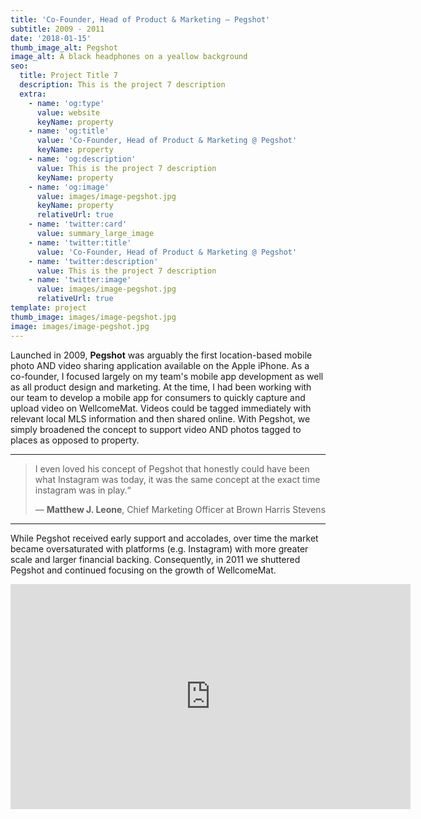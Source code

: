 ```yaml
---
title: 'Co-Founder, Head of Product & Marketing — Pegshot'
subtitle: 2009 - 2011
date: '2018-01-15'
thumb_image_alt: Pegshot
image_alt: A black headphones on a yeallow background
seo:
  title: Project Title 7
  description: This is the project 7 description
  extra:
    - name: 'og:type'
      value: website
      keyName: property
    - name: 'og:title'
      value: 'Co-Founder, Head of Product & Marketing @ Pegshot'
      keyName: property
    - name: 'og:description'
      value: This is the project 7 description
      keyName: property
    - name: 'og:image'
      value: images/image-pegshot.jpg
      keyName: property
      relativeUrl: true
    - name: 'twitter:card'
      value: summary_large_image
    - name: 'twitter:title'
      value: 'Co-Founder, Head of Product & Marketing @ Pegshot'
    - name: 'twitter:description'
      value: This is the project 7 description
    - name: 'twitter:image'
      value: images/image-pegshot.jpg
      relativeUrl: true
template: project
thumb_image: images/image-pegshot.jpg
image: images/image-pegshot.jpg
---
```

Launched in 2009, **Pegshot** was arguably the first location-based mobile photo AND video sharing application available on the Apple iPhone. As a co-founder, I focused largely on my team's mobile app development as well as all product design and marketing. At the time, I had been working with our team to develop a mobile app for consumers to quickly capture and upload video on WellcomeMat. Videos could be tagged immediately with relevant local MLS information and then shared online. With Pegshot, we simply broadened the concept to support video AND photos tagged to places as opposed to property.

<HR>

> I even loved his concept of Pegshot that honestly could have been what Instagram was today, it was the same concept at the exact time instagram was in play.“
>
> — **Matthew J. Leone**, Chief Marketing Officer at Brown Harris Stevens

<HR>


While Pegshot received early support and accolades, over time the market became oversaturated with platforms (e.g. Instagram) with more greater scale and larger financial backing. Consequently, in 2011 we shuttered Pegshot and continued focusing on the growth of WellcomeMat.





<iframe id="player" width="640" height="360" src="https://www.wellcomemat.com/embed/1au07ed558dmjf/" scrolling="no" frameborder="0"  referrerpolicy="unsafe-url" allowfullscreen="true" webkitallowfullscreen mozallowfullscreen sandbox="allow-same-origin allow-scripts allow-popups allow-forms allow-pointer-lock allow-top-navigation"></iframe>
